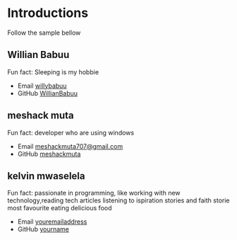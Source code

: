 # Introductions

Follow the sample bellow


## Willian Babuu

Fun fact: Sleeping is my hobbie

- Email [willybabuu](willybabuu@gmail.com)
- GitHub [WillianBabuu](https://github.com/WillianBabuu)


## meshack muta 

Fun fact: developer who are using windows

- Email [meshackmuta707@gmail.com](meshackmuta707@gmail.com)
- GitHub [meshackmuta](https://github.com/meshackmuta)

 

## kelvin mwaselela

Fun fact: passionate in programming, like working with new technology,reading tech articles listening to ispiration stories and faith storie most favourite eating delicious food

- Email [youremailaddress](kelvinmwaselela@gmail.com)
- GitHub [yourname](https://github.com/kevygraphics)

